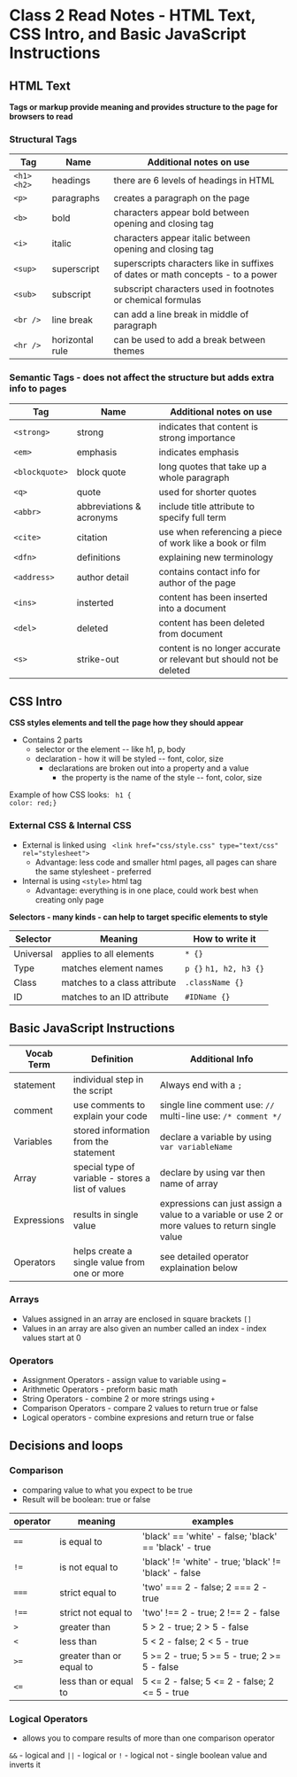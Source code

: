 # Class 2 Read Notes - HTML Text, CSS Intro, and Basic JavaScript Instructions

## HTML Text

**Tags or markup provide meaning and provides structure to the page for browsers to read** 

### Structural Tags 

|**Tag** | **Name** | **Additional notes on use** |
|-------------------|-----------------------|---------------|
| `<h1>` `<h2>` | headings | there are 6 levels of headings in HTML |
| `<p>` | paragraphs | creates a paragraph on the page |
| `<b>` | bold | characters appear bold between opening and closing tag |
| `<i>` | italic| characters appear italic between opening and closing tag |
| `<sup>` | superscript | superscripts characters like in suffixes of dates or math concepts - to a power| 
| `<sub>` | subscript| subscript characters used in footnotes or chemical formulas | 
| `<br />` | line break | can add a line break in middle of paragraph |
| `<hr />` | horizontal rule | can be used to add a break between themes |


### Semantic Tags - does not affect the structure but adds extra info to pages

|**Tag** | **Name** | **Additional notes on use** |
|-------------------|-----------------------|---------------|
| `<strong>` | strong | indicates that content is strong importance |
| `<em>` | emphasis | indicates emphasis |
| `<blockquote>` | block quote | long quotes that take up a whole paragraph |
| `<q>` | quote | used for shorter quotes |
| `<abbr>` | abbreviations & acronyms | include title attribute to specify full term| 
| `<cite>` | citation | use when referencing a piece of work like a book or film | 
| `<dfn>` | definitions | explaining new terminology |
| `<address>` | author detail | contains contact info for author of the page |
| `<ins>` | insterted | content has been inserted into a document |
| `<del>` | deleted | content has been deleted from document |
| `<s>` | strike-out | content is no longer accurate or relevant but should not be deleted |


## CSS Intro

**CSS styles elements and tell the page how they should appear**

- Contains 2 parts
   - selector or the element -- like h1, p, body
   - declaration - how it will be styled -- font, color, size
     - declarations are broken out into a property and a value
        - the property is the name of the style -- font, color, size

Example of how CSS looks:
``` h1 {```   
            ```color: red;}```    

### External CSS & Internal CSS
 - External is linked using ``` <link href="css/style.css" type="text/css" rel="stylesheet">```
    - Advantage: less code and smaller html pages, all pages can share the same stylesheet - preferred
 - Internal is using ``` <style> ``` html tag 
    - Advantage: everything is in one place, could work best when creating only page 


**Selectors - many kinds - can help to target specific elements to style**

|**Selector** | **Meaning** | **How to write it** |
|-------------------|-----------------------|---------------|
| Universal | applies to all elements | `* {}` |
| Type | matches element names | `p {}` `h1, h2, h3 {}` |
| Class | matches to a class attribute | `.className {}` |
| ID | matches to an ID attribute | `#IDName {}` |


## Basic JavaScript Instructions

|**Vocab Term** | **Definition** | **Additional Info** |
|-------------------|-----------------------|---------------|
| statement | individual step in the script | Always end with a `;` |
| comment | use comments to explain your code | single line comment use: `//` multi-line use: `/* comment */` |
| Variables | stored information from the statement | declare a variable by using ` var variableName` |
| Array | special type of variable - stores a list of values | declare by using var then name of array |
| Expressions | results in single value | expressions can just assign a value to a variable  or use 2 or more values to return single value |
| Operators | helps create a single value from one or more | see detailed operator explaination below |


### Arrays
- Values assigned in an array are enclosed in square brackets `[]`
- Values in an array are also given an number called an index - index values start at 0


### Operators
- Assignment Operators - assign value to variable using ` = `
- Arithmetic Operators - preform basic math 
- String Operators - combine 2 or more strings using ` + `
- Comparison Operators - compare 2 values to return true or false
- Logical operators - combine expresions and return true or false 

## Decisions and loops

### Comparison
- comparing value to what you expect to be true
- Result will be boolean: true or false


|**operator** | **meaning** | **examples** 
|-------------------|-----------------------|---------------|
|`==` | is equal to | 'black' == 'white' - false; 'black' == 'black' - true|
|`!=`| is not equal to | 'black' != 'white' - true; 'black' != 'black' - false |
|`===` | strict equal to | 'two' === 2 - false; 2 === 2 - true |
|`!==`| strict not equal to| 'two' !== 2 - true; 2 !== 2 - false |
|`>`| greater than | 5 > 2 - true; 2 > 5 - false| 
|`<`| less than|  5 < 2 - false; 2 < 5 - true| 
|`>=`| greater than or equal to | 5 >= 2 - true; 5 >= 5 - true; 2 >= 5 - false|
|`<=`| less than or equal to| 5 <= 2 - false; 5 <= 2 - false; 2 <= 5 - true|

### Logical Operators
- allows you to compare results of more than one comparison operator

``` && ``` - logical and 
``` || ``` - logical or
``` ! ``` - logical not - single boolean value and inverts it